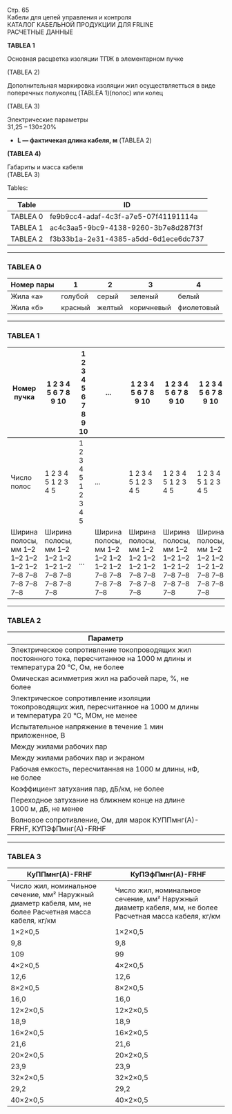 Стр. 65  
Кабели для цепей управления и контроля  
КАТАЛОГ КАБЕЛЬНОЙ ПРОДУКЦИИ ДЛЯ FRLINE  
РАСЧЕТНЫЕ ДАННЫЕ  

**TABLEA 1**

Основная расцветка изоляции ТПЖ в элементарном пучке

(TABLEA 2)

Дополнительная маркировка изоляции жил осуществляетться в виде 
поперечных полуколец (TABLEA 1)(полос) или колец 

(TABLEA 3)

Электрические параметры  
31,25 – 130±20%  

* **L — фактичекая длина кабеля, м**
(TABLEA 2)

**(TABLEA 4)**

Габариты и масса кабеля  
(TABLEA 3)

Tables:

| Table | ID |
|-------|-----|
| TABLEA 0 | fe9b9cc4-adaf-4c3f-a7e5-07f41191114a |
| TABLEA 1 | ac4c3aa5-9bc9-4138-9260-3b7e8d287f3f |
| TABLEA 2 | f3b33b1a-2e31-4385-a5dd-6d1ece6dc737 |

---

### TABLEA 0

| Номер пары | 1 | 2 | 3 | 4 |
|------------|---|---|---|---|
| Жила «а» | голубой | серый | зеленый | белый |
| Жила «б» | красный | желтый | коричневый | фиолетовый |

---

### TABLEA 1

| Номер пучка | 1 2 3 4 5 6 7 8 9 10 | 1 2 3 4 5 6 7 8 9 10 | ... | 1 2 3 4 5 6 7 8 9 10 | 1 2 3 4 5 6 7 8 9 10 | 1 2 3 4 5 6 7 8 9 10 | 1 2 3 4 5 6 7 8 9 10 | 1 2 3 4 5 6 7 8 9 10 | 1 2 3 4 5 6 7 8 9 10 | 1 2 3 4 5 6 7 8 9 10 |
|-------------|------------------------|------------------------|------|-------------------------|------------------------|------------------------|------------------------|------------------------|------------------------|------------------------|
| Число полос | 1 2 3 4 5 1 2 3 4 5 | 1 2 3 4 5 1 2 3 4 5 | ... | 1 2 3 4 5 1 2 3 4 5 | 1 2 3 4 5 1 2 3 4 5 | 1 2 3 4 5 1 2 3 4 5 | 1 2 3 4 5 1 2 3 4 5 | 1 2 3 4 5 1 2 3 4 5 | 1 2 3 4 5 1 2 3 4 5 | 1 2 3 4 5 1 2 3 4 5 |
| Ширина полосы, мм 1–2 1–2 1–2 1–2 1–2 7–8 7–8 7–8 7–8 7–8 | Ширина полосы, мм 1–2 1–2 1–2 1–2 1–2 7–8 7–8 7–8 7–8 7–8 | ... | Ширина полосы, мм 1–2 1–2 1–2 1–2 1–2 7–8 7–8 7–8 7–8 7–8 | Ширина полосы, мм 1–2 1–2 1–2 1–2 1–2 7–8 7–8 7–8 7–8 7–8 | Ширина полосы, мм 1–2 1–2 1–2 1–2 1–2 7–8 7–8 7–8 7–8 7–8 | Ширина полосы, мм 1–2 1–2 1–2 1–2 1–2 7–8 7–8 7–8 7–8 7–8 | Ширина полосы, мм 1–2 1–2 1–2 1–2 1–2 7–8 7–8 7–8 7–8 7–8 | Ширина полосы, мм 1–2 1–2 1–2 1–2 1–2 7–8 7–8 7–8 7–8 7–8 | Ширина полосы, мм 1–2 1–2 1–2 1–2 1–2 7–8 7–8 7–8 7–8 7–8 | Ширина полосы, мм 1–2 1–2 1–2 1–2 1–2 7–8 7–8 7–8 7–8 7–8 |

---

### TABLEA 2

| Параметр       |           |            |                               |
|---------------|-----------|------------|-------------------------------|
| Электрическое сопротивление токопроводящих жил постоянного тока, пересчитанное на 1000 м длины и температура 20 °С, Ом, не более |             |              |                                |
| Омическая асимметрия жил на рабочей паре, %, не более                                                                                   |             |              |                                |
| Электрическое сопротивление изоляции токопроводящих жил, пересчитанное на 1000 м длины и температура 20 °С, МОм, не менее                       |             |              |                                |
| Испытательное напряжение в течение 1 мин приложенное, В                                                                                                                                                                      |
|                                          Между жилами рабочих пар                                                                                                                                                                    |
|                                          Между жилами рабочих пар и экраном                                                                                                                                                          |
| Рабочая емкость, пересчитанная на 1000 м длины, нФ, не более                                                                                                                                                             |
| Коэффициент затухания пар, дБ/км, не более                                                                                                                                                                                |
| Переходное затухание на ближнем конце на длине 1000 м, дБ, не менее                                                                                                                                                      |
| Волновое сопротивление, Ом, для марок КУППмнг(А)-FRHF, КУПЭфПмнг(А)-FRHF                                                                                                                                                     |

---

### TABLEA 3

| КуППмнг(А)-FRHF         | КуПЭфПмнг(А)-FRHF        |
|--------------------------|---------------------------|
| Число жил, номинальное сечение, мм² Наружный диаметр кабеля, мм, не более Расчетная масса кабеля, кг/км | Число жил, номинальное сечение, мм² Наружный диаметр кабеля, мм, не более Расчетная масса кабеля, кг/км |
| 1×2×0,5                  | 1×2×0,5                    |
| 9,8                      | 9,8                        |
| 109                      | 99                         |
| 4×2×0,5                  | 4×2×0,5                    |
| 12,6                     | 12,6                       |
| 8×2×0,5                  | 8×2×0,5                    |
| 16,0                     | 16,0                       |
| 12×2×0,5                 | 12×2×0,5                  |
| 18,9                     | 18,9                       |
| 16×2×0,5                 | 16×2×0,5                  |
| 21,6                     | 21,6                       |
| 20×2×0,5                 | 20×2×0,5                  |
| 23,9                     | 23,9                       |
| 32×2×0,5                 | 32×2×0,5                  |
| 29,2                     | 29,2                       |
| 40×2×0,5                 | 40×2×0,5                  |